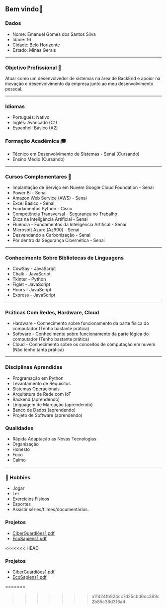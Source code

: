 ## Bem vindo👋

### Dados

* Nome: Emanuel Gomes dos Santos Silva
* Idade: 16
* Cidade: Belo Horizonte
* Estado: Minas Gerais

---
### Objetivo Profissional 🎯


Atuar como um desenvolvedor de sistemas na área de BackEnd e apoior na inovação e desenvolvimento da empresa junto ao meu desenvolvimento pessoal.


---
### Idiomas

* Português: Nativo
* Inglês: Avançado (C1)
* Espanhol: Básico (A2)

### Formação Acadêmica 🎓
* Técnico em Desenvolvimento de Sistemas - Senai (Cursando)
* Ensino Médio (Cursando)
---
### Cursos Complementares 🧠

* Implantação de Serviço em Nuvem Google Cloud Foundation - Senai
* Power Bi - Senai
* Amazon Web Service (AWS) - Senai
* Excel Básico - Senai
* Fundamentos Python - Cisco
* Competência Transversal - Segurança no Trabalho
* Ética na Inteligência Artificial - Senai
* Fluência - Fundamentos da Inteligência Artifical - Senai
* Microsoft Azure (Az900) - Senai
* Desvendando a Carbonização - Senai
* Por dentro da Segurança Cibernética - Senai
---

### Conhecimento Sobre Bibliotecas de Linguagens
* CowSay - JavaScript
* Chalk - JavaScript
* Tkinter - Python
* Figlet - JavaScript
* Hours - JavaScript
* Express - JavaScript
---
### Práticas Com Redes, Hardware, Cloud

* Hardware - Conhecimento sobre funcionamento da parte física do computador (Tenho bastante prática)
* Software - Conhecimento sobre funcionamento da parte lógica do computador (Tenho bastante prática)
* Cloud - Conhecimento sobre os conceitos de computação em nuvem. (Não tenho tanta prática)
---

### Disciplinas Aprendidas

* Programação em Python
* Levantamento de Requisitos
* Sistemas Operacionais
* Arquitetura de Rede com IoT
* Backend (aprendendo)
* Linguagem de Marcação (aprendendo)
* Banco de Dados (aprendendo)
* Projeto de Software (aprendendo)

### Qualidades

* Rápida Adaptação as Novas Tecnologias
* Organização
* Honesto
* Foco
* Calmo
---

### 🎨 Hobbies
* Jogar
* Ler
* Exercícios Físicos
* Esportes
* Assistir séries/filmes/documentários.

### Projetos
- [CiberGuardiões1.pdf](./CiberGuardiões1.pdf)
- [EcoSapiens1.pdf](./EcoSapiens1.pdf)

<<<<<<< HEAD
### Projetos
- [CiberGuardiões1.pdf](./CiberGuardiões1.pdf)
- [EcoSapiens1.pdf](./EcoSapiens1.pdf)

=======

>>>>>>> a11424fb824cc7d25cbd6dc399c2b85c38d316a4